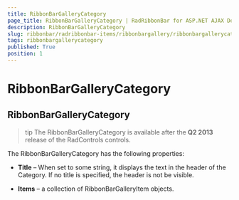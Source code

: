 ```yaml
---
title: RibbonBarGalleryCategory
page_title: RibbonBarGalleryCategory | RadRibbonBar for ASP.NET AJAX Documentation
description: RibbonBarGalleryCategory
slug: ribbonbar/radribbonbar-items/ribbonbargallery/ribbonbargallerycategory
tags: ribbonbargallerycategory
published: True
position: 1
---
```


# RibbonBarGalleryCategory



## RibbonBarGalleryCategory

>tip The RibbonBarGalleryCategory is available after the **Q2 2013** release of the RadControls controls.
>


The RibbonBarGalleryCategory has the following properties:

* **Title** – When set to some string, it displays the text in the header of the Category. If no title is specified, the header is not be visible.

* **Items** – a collection of RibbonBarGalleryItem objects.
